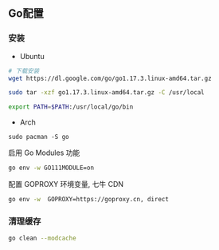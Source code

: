 <!--
 * @Description: 
 * @Version: 1.0
 * @Author: DaLao
 * @Email: dalao_li@163.com
 * @Date: 2021-11-10 22:42:49
 * @LastEditors: dalao
 * @LastEditTime: 2022-04-03 20:45:23
-->

## Go配置


### 安装


- Ubuntu

```sh
# 下载安装
wget https://dl.google.com/go/go1.17.3.linux-amd64.tar.gz

sudo tar -xzf go1.17.3.linux-amd64.tar.gz -C /usr/local

export PATH=$PATH:/usr/local/go/bin
```

- Arch

```
sudo pacman -S go
```

启用 Go Modules 功能

```sh
go env -w GO111MODULE=on
```

配置 GOPROXY 环境变量, 七牛 CDN

```sh
go env -w  GOPROXY=https://goproxy.cn, direct
```



### 清理缓存


```sh
go clean --modcache
```